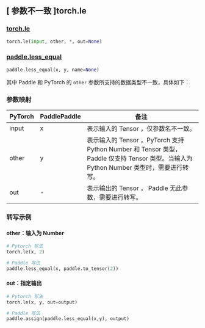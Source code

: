 ## [ 参数不一致 ]torch.le

### [torch.le](https://pytorch.org/docs/stable/generated/torch.le.html)

```python
torch.le(input, other, *, out=None)
```

### [paddle.less_equal](https://www.paddlepaddle.org.cn/documentation/docs/zh/api/paddle/less_equal_cn.html)

```python
paddle.less_equal(x, y, name=None)
```

其中 Paddle 和 PyTorch 的 `other` 参数所支持的数据类型不一致，具体如下：
### 参数映射
| PyTorch       | PaddlePaddle | 备注                                                   |
| ------------- | ------------ | ------------------------------------------------------ |
| input         | x            | 表示输入的 Tensor ，仅参数名不一致。                     |
| other         | y            | 表示输入的 Tensor ，PyTorch 支持 Python Number 和 Tensor 类型， Paddle 仅支持 Tensor 类型。当输入为 Python Number 类型时，需要进行转写。                     |
| out           | -            | 表示输出的 Tensor ， Paddle 无此参数，需要进行转写。      |


### 转写示例
#### other：输入为 Number
```python
# Pytorch 写法
torch.le(x, 2)

# Paddle 写法
paddle.less_equal(x, paddle.to_tensor(2))
```

#### out：指定输出
```python
# Pytorch 写法
torch.le(x, y, out=output)

# Paddle 写法
paddle.assign(paddle.less_equal(x,y), output)
```
